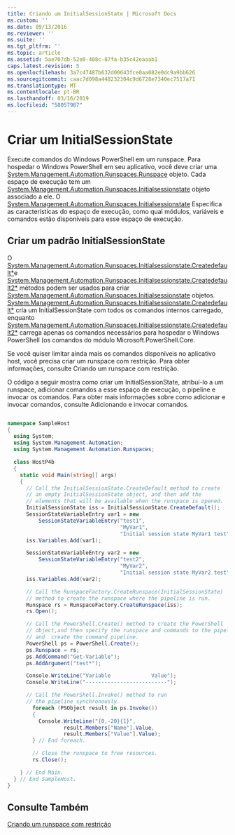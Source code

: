 ```yaml
---
title: Criando um InitialSessionState | Microsoft Docs
ms.custom: ''
ms.date: 09/13/2016
ms.reviewer: ''
ms.suite: ''
ms.tgt_pltfrm: ''
ms.topic: article
ms.assetid: 5ae707db-52e0-408c-87fa-b35c42eaaab1
caps.latest.revision: 5
ms.openlocfilehash: 3a7c47487b632d00643fce0aa082e0dc9a9bb626
ms.sourcegitcommit: caac7d098a448232304c9d6728e7340ec7517a71
ms.translationtype: MT
ms.contentlocale: pt-BR
ms.lasthandoff: 03/16/2019
ms.locfileid: "58057987"
---
```

# <a name="creating-an-initialsessionstate"></a>Criar um InitialSessionState

Execute comandos do Windows PowerShell em um runspace. Para hospedar o Windows PowerShell em seu aplicativo, você deve criar uma [System.Management.Automation.Runspaces.Runspace](/dotnet/api/System.Management.Automation.Runspaces.Runspace) objeto. Cada espaço de execução tem um [System.Management.Automation.Runspaces.Initialsessionstate](/dotnet/api/System.Management.Automation.Runspaces.InitialSessionState) objeto associado a ele. O [System.Management.Automation.Runspaces.Initialsessionstate](/dotnet/api/System.Management.Automation.Runspaces.InitialSessionState) Especifica as características do espaço de execução, como qual módulos, variáveis e comandos estão disponíveis para esse espaço de execução.

## <a name="create-a-default-initialsessionstate"></a>Criar um padrão InitialSessionState

 O [System.Management.Automation.Runspaces.Initialsessionstate.Createdefault*](/dotnet/api/System.Management.Automation.Runspaces.InitialSessionState.CreateDefault)e [System.Management.Automation.Runspaces.Initialsessionstate.Createdefault2*](/dotnet/api/System.Management.Automation.Runspaces.InitialSessionState.CreateDefault2) métodos podem ser usados para criar [System.Management.Automation.Runspaces.Initialsessionstate](/dotnet/api/System.Management.Automation.Runspaces.InitialSessionState) objetos. [System.Management.Automation.Runspaces.Initialsessionstate.Createdefault*](/dotnet/api/System.Management.Automation.Runspaces.InitialSessionState.CreateDefault) cria um InitialSessionState com todos os comandos internos carregado, enquanto [ System.Management.Automation.Runspaces.Initialsessionstate.Createdefault2*](/dotnet/api/System.Management.Automation.Runspaces.InitialSessionState.CreateDefault2) carrega apenas os comandos necessários para hospedar o Windows PowerShell (os comandos do módulo Microsoft.PowerShell.Core.

 Se você quiser limitar ainda mais os comandos disponíveis no aplicativo host, você precisa criar um runspace com restrição. Para obter informações, consulte Criando um runspace com restrição.

 O código a seguir mostra como criar um InitialSessionState, atribuí-lo a um runspace, adicionar comandos a esse espaço de execução, o pipeline e invocar os comandos. Para obter mais informações sobre como adicionar e invocar comandos, consulte Adicionando e invocar comandos.

```csharp

namespace SampleHost
{
  using System;
  using System.Management.Automation;
  using System.Management.Automation.Runspaces;

  class HostP4b
  {
    static void Main(string[] args)
    {
      // Call the InitialSessionState.CreateDefault method to create
      // an empty InitialSessionState object, and then add the
      // elements that will be available when the runspace is opened.
      InitialSessionState iss = InitialSessionState.CreateDefault();
      SessionStateVariableEntry var1 = new
          SessionStateVariableEntry("test1",
                                    "MyVar1",
                                    "Initial session state MyVar1 test");
      iss.Variables.Add(var1);

      SessionStateVariableEntry var2 = new
          SessionStateVariableEntry("test2",
                                    "MyVar2",
                                    "Initial session state MyVar2 test");
      iss.Variables.Add(var2);

      // Call the RunspaceFactory.CreateRunspace(InitialSessionState)
      // method to create the runspace where the pipeline is run.
      Runspace rs = RunspaceFactory.CreateRunspace(iss);
      rs.Open();

      // Call the PowerShell.Create() method to create the PowerShell
      // object,and then specify the runspace and commands to the pipeline.
      // and  create the command pipeline.
      PowerShell ps = PowerShell.Create();
      ps.Runspace = rs;
      ps.AddCommand("Get-Variable");
      ps.AddArgument("test*");

      Console.WriteLine("Variable             Value");
      Console.WriteLine("--------------------------");

      // Call the PowerShell.Invoke() method to run
      // the pipeline synchronously.
        foreach (PSObject result in ps.Invoke())
        {
          Console.WriteLine("{0,-20}{1}",
                  result.Members["Name"].Value,
                  result.Members["Value"].Value);
        } // End foreach.

        // Close the runspace to free resources.
        rs.Close();

    } // End Main.
  } // End SampleHost.
}
```

## <a name="see-also"></a>Consulte Também

 [Criando um runspace com restrição](./creating-a-constrained-runspace.md)
